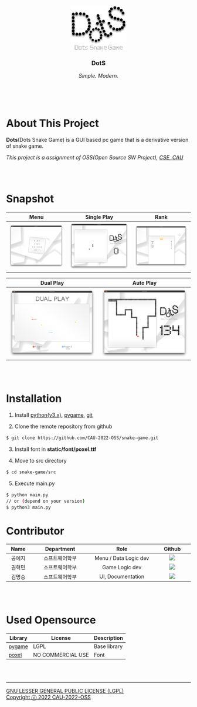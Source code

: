 <br />
<br />
<div align="center">
    <img src="static/image/logo.png" alt="Logo" height="120">

  <h3 align="center"> DotS </h3>

  <p align="center">
    <em>Simple. Modern.</em>
    <br />
    <br />
  </p>
</div>
<br />
<br />

# About This Project

**Dots**(Dots Snake Game) is a GUI based pc game that is a derivative version of snake game.

_This project is a assignment of OSS(Open Source SW Project), [CSE, CAU](http://cse.cau.ac.kr)_

<br>
<br>

# Snapshot

| Menu                      | Single Play               | Rank                      |
| ------------------------- |---------------------------| ------------------------- |
| <img src="docs/menu.png"> | <img src="docs/game.png"> | <img src="docs/rank.png"> |

| Dual Play            | Auto Play                      |
|----------------------|--------------------------------|
| <img src="docs/dual_play.png"> | <img src="docs/auto_play.png"> |
<br>
<br>

# Installation

1. Install [python(v3.x)](https://www.python.org/downloads), [pygame](https://www.pygame.org/wiki/GettingStarted), [git](https://git-scm.com/downloads)

2. Clone the remote repository from github

```bash
$ git clone https://github.com/CAU-2022-OSS/snake-game.git
```

3. Install font in **static/font/poxel.ttf**

4. Move to src directory

```bash
$ cd snake-game/src
```

5. Execute main.py

```bash
$ python main.py
// or (depend on your version)
$ python3 main.py
```



# Contributor

<table width="900">
<thead>
    <tr>
        <th width="70" align="center">Name</th>
		<th width="80" align="center">Department</th>
        <th width="250" align="center">Role</th>
        <th width="150" align="center">Github</th>
    </tr> 
</thead>

<tbody>
    <tr>
       <td width="70" align="center">공예지</td>
		<td width="80" align="center">소프트웨어학부</td>
        <td width="250" align="center">Menu / Data Logic dev</td>
        <td width="150" align="center">	
	        <a href="https://github.com/YejiGong">
	            <img src="https://img.shields.io/badge/YejiGong-655ced?style=social&logo=github"/>
	        </a>
        </td>
    </tr>
    <tr>
        <td width="70" align="center">권혁민</td>
		<td width="250" align="center">소프트웨어학부</td>
        <td width="250" align="center">Game Logic dev</td>
        <td width="150" align="center">	
	        <a href="https://github.com/ArfiTech">
	            <img src="https://img.shields.io/badge/ArfiTech-655ced?style=social&logo=github"/>
	        </a>
        </td>
    </tr>
    <tr>
        <td width="70" align="center">김명승</td>
		<td width="250" align="center">소프트웨어학부</td>
        <td width="250" align="center">UI, Documentation</td>
        <td width="150" align="center">	
	        <a href="https://github.com/mskim9967">
	            <img src="https://img.shields.io/badge/mskim9967-655ced?style=social&logo=github"/>
	        </a>
        </td>
    </tr>
    <tr>
   
</tbody>
</table>
<br>
<br>

# Used Opensource

| Library                                   | License           | Description  |
| ----------------------------------------- | ----------------- | ------------ |
| [pygame](https://www.pygame.org)          | LGPL              | Base library |
| [poxel](https://blogfonts.com/poxel.font) | NO COMMERCIAL USE | Font         |

<br/>
<br/>

---

 <a href='https://github.com/CAU-2022-OSS/snake-game/blob/main/LICENSE'>
	GNU LESSER GENERAL PUBLIC LICENSE (LGPL)
    <br />
   	Copyright ⓒ 2022 CAU-2022-OSS
</a>
